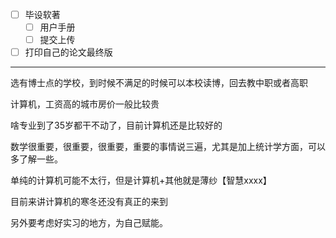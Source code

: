 - [ ] 毕设软著
	- [ ] 用户手册
	- [ ] 提交上传

- [ ] 打印自己的论文最终版

---

选有博士点的学校，到时候不满足的时候可以本校读博，回去教中职或者高职

计算机，工资高的城市房价一般比较贵

啥专业到了35岁都干不动了，目前计算机还是比较好的

数学很重要，很重要，很重要，重要的事情说三遍，尤其是加上统计学方面，可以多了解一些。

单纯的计算机可能不太行，但是计算机+其他就是薄纱【智慧xxxx】

目前来讲计算机的寒冬还没有真正的来到

另外要考虑好实习的地方，为自己赋能。

